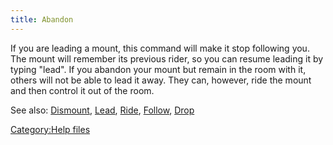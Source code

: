 ```yaml
---
title: Abandon
---
```


If you are leading a mount, this command will make it stop following
you. The mount will remember its previous rider, so you can resume
leading it by typing "lead". If you abandon your mount but remain in the
room with it, others will not be able to lead it away. They can,
however, ride the mount and then control it out of the room.

See also: [Dismount](Dismount "wikilink"), [Lead](Lead "wikilink"),
[Ride](Ride "wikilink"), [Follow](Follow "wikilink"),
[Drop](Drop "wikilink")

[Category:Help files](Category:Help_files "wikilink")